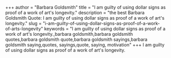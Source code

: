 +++
author = "Barbara Goldsmith"
title = "I am guilty of using dollar signs as proof of a work of art's longevity."
description = "the best Barbara Goldsmith Quote: I am guilty of using dollar signs as proof of a work of art's longevity."
slug = "i-am-guilty-of-using-dollar-signs-as-proof-of-a-work-of-arts-longevity"
keywords = "I am guilty of using dollar signs as proof of a work of art's longevity.,barbara goldsmith,barbara goldsmith quotes,barbara goldsmith quote,barbara goldsmith sayings,barbara goldsmith saying,quotes, sayings,quote, saying, motivation"
+++
I am guilty of using dollar signs as proof of a work of art's longevity.
